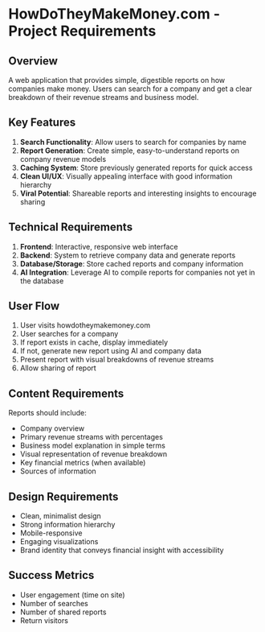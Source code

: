 # HowDoTheyMakeMoney.com - Project Requirements

## Overview
A web application that provides simple, digestible reports on how companies make money. Users can search for a company and get a clear breakdown of their revenue streams and business model.

## Key Features
1. **Search Functionality**: Allow users to search for companies by name
2. **Report Generation**: Create simple, easy-to-understand reports on company revenue models
3. **Caching System**: Store previously generated reports for quick access
4. **Clean UI/UX**: Visually appealing interface with good information hierarchy
5. **Viral Potential**: Shareable reports and interesting insights to encourage sharing

## Technical Requirements
1. **Frontend**: Interactive, responsive web interface
2. **Backend**: System to retrieve company data and generate reports
3. **Database/Storage**: Store cached reports and company information
4. **AI Integration**: Leverage AI to compile reports for companies not yet in the database

## User Flow
1. User visits howdotheymakemoney.com
2. User searches for a company
3. If report exists in cache, display immediately
4. If not, generate new report using AI and company data
5. Present report with visual breakdowns of revenue streams
6. Allow sharing of report

## Content Requirements
Reports should include:
- Company overview
- Primary revenue streams with percentages
- Business model explanation in simple terms
- Visual representation of revenue breakdown
- Key financial metrics (when available)
- Sources of information

## Design Requirements
- Clean, minimalist design
- Strong information hierarchy
- Mobile-responsive
- Engaging visualizations
- Brand identity that conveys financial insight with accessibility

## Success Metrics
- User engagement (time on site)
- Number of searches
- Number of shared reports
- Return visitors
